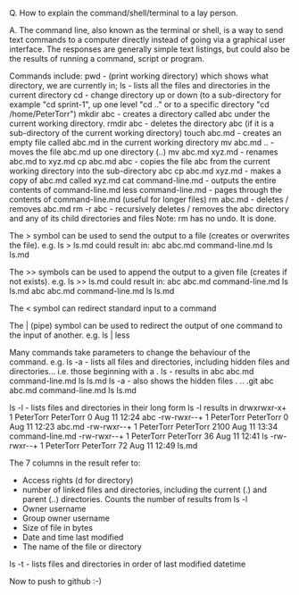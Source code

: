 Q. How to explain the command/shell/terminal to a lay person.

A. The command line, also known as the terminal or shell, is a way to send text commands to a computer directly instead of going via a graphical user interface.  The responses are generally simple text listings, but could also be the results of running a command, script or program.  

Commands include:
pwd - (print working directory) which shows what directory, we are currently in; 
ls - lists all the files and directories in the current directory
cd - change directory up or down (to a sub-directory for example "cd sprint-1", up one level "cd .." or to a specific directory "cd /home/PeterTorr")
mkdir abc - creates a directory called abc under the current working directory.
rmdir abc - deletes the directory abc (if it is a sub-directory of the current working directory)
touch abc.md - creates an empty file called abc.md in the current working directory
mv abc.md .. - moves the file abc.md up one directory (..)
mv abc.md xyz.md - renames abc.md to xyz.md
cp abc.md abc - copies the file abc from the current working directory into the sub-directory abc
cp abc.md xyz.md - makes a copy of abc.md called xyz.md
cat command-line.md - outputs the entire contents of command-line.md
less command-line.md - pages through the contents of command-line.md (useful for longer files)
rm abc.md - deletes / removes abc.md
rm -r abc - recursively deletes / removes the abc directory and any of its child directories and files
Note: rm has no undo. It is done.

The > symbol can be used to send the output to a file (creates or overwrites the file). e.g. ls > ls.md could result in:
abc
abc.md
command-line.md
ls
ls.md

The >> symbols can be used to append the output to a given file (creates if not exists). e.g. ls >> ls.md could result in:
abc
abc.md
command-line.md
ls
ls.md
abc
abc.md
command-line.md
ls
ls.md

The < symbol can redirect standard input to a command

The | (pipe) symbol can be used to redirect the output of one command to the input of another. e.g. ls | less



Many commands take parameters to change the behaviour of the command.  e.g. 
ls -a - lists all files and directories, including hidden files and directories... i.e. those beginning with a . 
ls - results in 
abc  abc.md  command-line.md  ls  ls.md
ls -a - also shows the hidden files
.  ..  .git  abc  abc.md  command-line.md  ls  ls.md

ls -l - lists files and directories in their long form
ls -l results in
drwxrwxr-x+ 1 PeterTorr PeterTorr    0 Aug 11 12:24 abc
-rw-rwxr--+ 1 PeterTorr PeterTorr    0 Aug 11 12:23 abc.md
-rw-rwxr--+ 1 PeterTorr PeterTorr 2100 Aug 11 13:34 command-line.md
-rw-rwxr--+ 1 PeterTorr PeterTorr   36 Aug 11 12:41 ls
-rw-rwxr--+ 1 PeterTorr PeterTorr   72 Aug 11 12:49 ls.md

The 7 columns in the result refer to:
- Access rights (d for directory)
- number of linked files and directories, including the current (.) and parent (..) directories.  Counts the number of results from ls -l
- Owner username
- Group owner username
- Size of file in bytes
- Date and time last modified
- The name of the file or directory

ls -t - lists files and directories in order of last modified datetime




Now to push to github :-)
